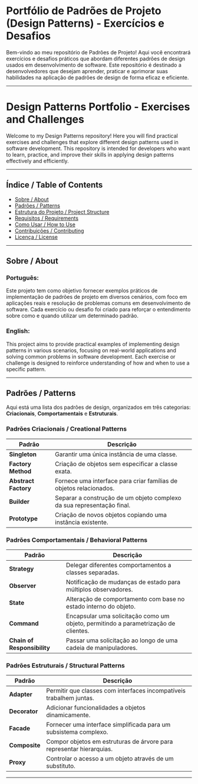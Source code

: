 # Portfólio de Padrões de Projeto (Design Patterns) - Exercícios e Desafios

Bem-vindo ao meu repositório de Padrões de Projeto! Aqui você encontrará exercícios e desafios práticos que abordam diferentes padrões de design usados em desenvolvimento de software. Este repositório é destinado a desenvolvedores que desejam aprender, praticar e aprimorar suas habilidades na aplicação de padrões de design de forma eficaz e eficiente.

---

# Design Patterns Portfolio - Exercises and Challenges

Welcome to my Design Patterns repository! Here you will find practical exercises and challenges that explore different design patterns used in software development. This repository is intended for developers who want to learn, practice, and improve their skills in applying design patterns effectively and efficiently.

---

## Índice / Table of Contents

- [Sobre / About](#sobre--about)
- [Padrões  /  Patterns](#padrões--patterns)
- [Estrutura do Projeto / Project Structure](#estrutura-do-projeto--project-structure)
- [Requisitos / Requirements](#requisitos--requirements)
- [Como Usar / How to Use](#como-usar--how-to-use)
- [Contribuições / Contributing](#contribuições--contributing)
- [Licença / License](#licença--license)

---

## Sobre / About

### Português:
Este projeto tem como objetivo fornecer exemplos práticos de implementação de padrões de projeto em diversos cenários, com foco em aplicações reais e resolução de problemas comuns em desenvolvimento de software. Cada exercício ou desafio foi criado para reforçar o entendimento sobre como e quando utilizar um determinado padrão.

### English:
This project aims to provide practical examples of implementing design patterns in various scenarios, focusing on real-world applications and solving common problems in software development. Each exercise or challenge is designed to reinforce understanding of how and when to use a specific pattern.

---

## Padrões / Patterns

Aqui está uma lista dos padrões de design, organizados em três categorias: **Criacionais**, **Comportamentais** e **Estruturais**.

### Padrões Criacionais / Creational Patterns

| Padrão            | Descrição                                           |
|-------------------|-----------------------------------------------------|
| **Singleton**      | Garantir uma única instância de uma classe.         |
| **Factory Method** | Criação de objetos sem especificar a classe exata.  |
| **Abstract Factory** | Fornece uma interface para criar famílias de objetos relacionados. |
| **Builder**        | Separar a construção de um objeto complexo da sua representação final. |
| **Prototype**      | Criação de novos objetos copiando uma instância existente. |

### Padrões Comportamentais / Behavioral Patterns

| Padrão            | Descrição                                           |
|-------------------|-----------------------------------------------------|
| **Strategy**       | Delegar diferentes comportamentos a classes separadas. |
| **Observer**       | Notificação de mudanças de estado para múltiplos observadores. |
| **State**          | Alteração de comportamento com base no estado interno do objeto. |
| **Command**        | Encapsular uma solicitação como um objeto, permitindo a parametrização de clientes. |
| **Chain of Responsibility** | Passar uma solicitação ao longo de uma cadeia de manipuladores. |

### Padrões Estruturais / Structural Patterns

| Padrão            | Descrição                                           |
|-------------------|-----------------------------------------------------|
| **Adapter**        | Permitir que classes com interfaces incompatíveis trabalhem juntas. |
| **Decorator**      | Adicionar funcionalidades a objetos dinamicamente. |
| **Facade**         | Fornecer uma interface simplificada para um subsistema complexo. |
| **Composite**      | Compor objetos em estruturas de árvore para representar hierarquias. |
| **Proxy**          | Controlar o acesso a um objeto através de um substituto. |

---
